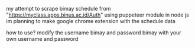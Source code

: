 my attempt to scrape bimay schedule from "https://myclass.apps.binus.ac.id/Auth" 
using puppeteer module in node js
im planning to make google chrome extension with the schedule data

how to use?
modify the username bimay and password bimay with your own username and password
